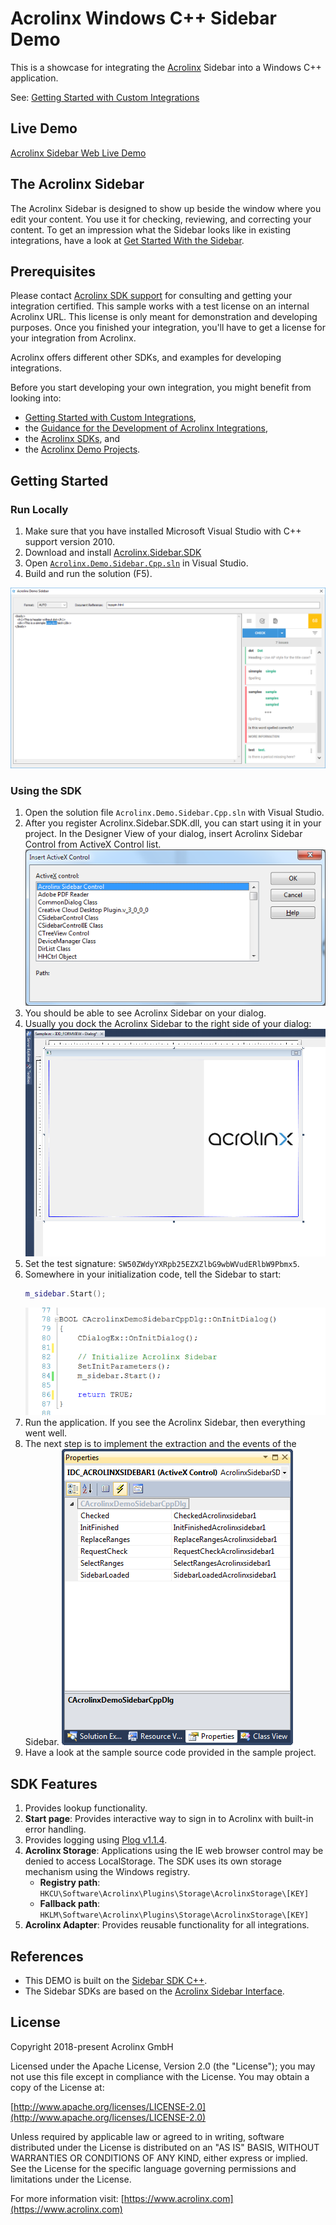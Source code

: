 # Acrolinx Windows C++ Sidebar Demo

This is a showcase for integrating the [Acrolinx](https://www.acrolinx.com/) Sidebar into a Windows C++ application.

See: [Getting Started with Custom Integrations](https://docs.acrolinx.com/customintegrations)

## Live Demo

[Acrolinx Sidebar Web Live Demo](https://acrolinx.github.io/acrolinx-sidebar-demo/samples/index.html)

## The Acrolinx Sidebar

The Acrolinx Sidebar is designed to show up beside the window where you edit your content.
You use it for checking, reviewing, and correcting your content.
To get an impression what the Sidebar looks like in existing integrations, have a look at
[Get Started With the Sidebar](https://docs.acrolinx.com/coreplatform/latest/en/the-sidebar/get-started-with-the-sidebar).

## Prerequisites

Please contact [Acrolinx SDK support](https://github.com/acrolinx/acrolinx-coding-guidance/blob/master/topics/sdk-support.md)
for consulting and getting your integration certified.
This sample works with a test license on an internal Acrolinx URL.
This license is only meant for demonstration and developing purposes.
Once you finished your integration, you'll have to get a license for your integration from Acrolinx.
  
Acrolinx offers different other SDKs, and examples for developing integrations.

Before you start developing your own integration, you might benefit from looking into:

* [Getting Started with Custom Integrations](https://docs.acrolinx.com/customintegrations),
* the [Guidance for the Development of Acrolinx Integrations](https://github.com/acrolinx/acrolinx-coding-guidance),
* the [Acrolinx SDKs](https://github.com/acrolinx?q=sdk), and
* the [Acrolinx Demo Projects](https://github.com/acrolinx?q=demo).

## Getting Started

### Run Locally

1. Make sure that you have installed Microsoft Visual Studio with C++ support version 2010.
2. Download and install [Acrolinx.Sidebar.SDK](https://github.com/acrolinx/sidebar-sdk-cpp/releases)
3. Open [`Acrolinx.Demo.Sidebar.Cpp.sln`](Acrolinx.Demo.Sidebar.Cpp.sln) in Visual Studio.
4. Build and run the solution (F5).

![Screenshot of C++ Sidebar Example](/doc/sample.png)

### Using the SDK

1. Open the solution file `Acrolinx.Demo.Sidebar.Cpp.sln` with Visual Studio.
2. After you register Acrolinx.Sidebar.SDK.dll, you can start using it in your project.
   In the Designer View of your dialog, insert Acrolinx Sidebar Control from ActiveX Control list.
   ![Choose Items](/doc/chooseitems.png)
3. You should be able to see Acrolinx Sidebar on your dialog.
4. Usually you dock the Acrolinx Sidebar to the right side of your dialog:
   ![Dialog](/doc/dialog1.png)
5. Set the test signature: `SW50ZWdyYXRpb25EZXZlbG9wbWVudERlbW9Pbmx5`.
6. Somewhere in your initialization code, tell the Sidebar to start:
    ```cpp
    m_sidebar.Start();
    ```
    ![Start Sidebar](/doc/startcode.png)
7. Run the application. If you see the Acrolinx Sidebar, then everything went well.
8. The next step is to implement the extraction and the events of the Sidebar.
   ![Events](/doc/events.png)
9. Have a look at the sample source code provided in the sample project.

## SDK Features

1. Provides lookup functionality.
2. **Start page**: Provides interactive way to sign in to Acrolinx with built-in error handling.
3. Provides logging using [Plog v1.1.4](https://github.com/SergiusTheBest/plog).
4. **Acrolinx Storage**: Applications using the IE web browser control may be denied to access LocalStorage.
   The SDK uses its own storage mechanism using the Windows registry.
   + **Registry path**: `HKCU\Software\Acrolinx\Plugins\Storage\AcrolinxStorage\[KEY]`
   + **Fallback path**: `HKLM\Software\Acrolinx\Plugins\Storage\AcrolinxStorage\[KEY]`
5. **Acrolinx Adapter**: Provides reusable functionality for all integrations.

## References

* This DEMO is built on the [Sidebar SDK C++](https://github.com/acrolinx/sidebar-sdk-cpp).
* The Sidebar SDKs are based on the [Acrolinx Sidebar Interface](https://acrolinx.github.io/sidebar-interface/).

## License

Copyright 2018-present Acrolinx GmbH

Licensed under the Apache License, Version 2.0 (the "License");
you may not use this file except in compliance with the License.
You may obtain a copy of the License at:

[http://www.apache.org/licenses/LICENSE-2.0](http://www.apache.org/licenses/LICENSE-2.0)

Unless required by applicable law or agreed to in writing, software
distributed under the License is distributed on an "AS IS" BASIS,
WITHOUT WARRANTIES OR CONDITIONS OF ANY KIND, either express or implied.
See the License for the specific language governing permissions and
limitations under the License.

For more information visit: [https://www.acrolinx.com](https://www.acrolinx.com)
